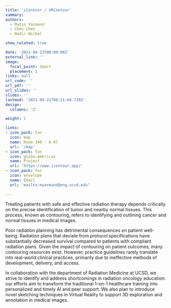 ```yaml
---
title: 'iContour / VRContour'
summary:
authors: 
  - Matin Yarmand
  - Chen Chen
  - Nadir Weibel

show_related: true

date: '2021-09-23T00:00:00Z'
external_link: ''
image:
  focal_point: Smart
  placement: 1
links: null
url_code: ''
url_pdf: ''
url_slides: ''
slides: ''
lastmod: '2021-09-21T00:21:04.720Z'
design:
  columns: '2'

weight: 1

links:
- icon_pack: fas
  icon: map
  name: Room 340 - A-07
  url: '/map'
- icon_pack: fas
  icon: globe-americas
  name: Project
  url: 'https://www.icontour.app/'
- icon_pack: fas
  icon: envelope
  name: Email
  url: 'mailto:myarmand@eng.ucsd.edu'
  
---
```

Treating patients with safe and effective radiation therapy depends critically on the precise identification of tumor and nearby normal tissues. This process, known as contouring, refers to identifying and outlining cancer and normal tissues in medical images.

Poor radiation planning has detrimental consequences on patient well-being. Radiation plans that deviate from protocol specifications have substantially decreased survival compared to patients with compliant radiation plans. Given the impact of contouring on patient outcomes, many contouring resources exist. However, practice guidelines rarely translate into real-world clinical practices, primarily due to ineffective methods of development, delivery, and access.

In collaboration with the department of Radiation Medicine at UCSD, we strive to identify and address shortcomings in radiation oncology education: our efforts aim to transform the traditional 1-on-1 healthcare training into personalized and timely AI and peer support. We also plan to introduce novel sketching techniques in Virtual Reality to support 3D exploration and annotation in medical images.